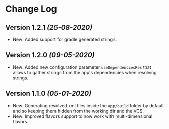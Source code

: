 Change Log
==========

Version 1.2.1 *(25-08-2020)*
---

 * New: Added support for gradle generated strings.

Version 1.2.0 *(09-05-2020)*
---

 * New: Added new configuration parameter `useDependenciesRes` that allows to gather strings from the app's dependencies when resolving strings.

Version 1.1.0 *(05-01-2020)*
---

 * New: Generating resolved.xml files inside the `app/build` folder by default and so keeping them hidden from the working dir and the VCS.
 * New: Improved flavors support to now work with multi-dimensional flavors.